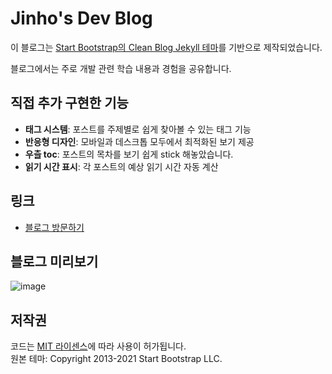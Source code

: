 # Jinho's Dev Blog

이 블로그는 [Start Bootstrap의 Clean Blog Jekyll 테마](https://startbootstrap.com/themes/clean-blog-jekyll/)를 기반으로 제작되었습니다.

블로그에서는 주로 개발 관련 학습 내용과 경험을 공유합니다.

## 직접 추가 구현한 기능

- **태그 시스템**: 포스트를 주제별로 쉽게 찾아볼 수 있는 태그 기능
- **반응형 디자인**: 모바일과 데스크톱 모두에서 최적화된 보기 제공
- **우츨 toc**: 포스트의 목차를 보기 쉽게 stick 해놓았습니다.
- **읽기 시간 표시**: 각 포스트의 예상 읽기 시간 자동 계산
  
## 링크

- [블로그 방문하기](https://jinho7.github.io/)

## 블로그 미리보기
![image](https://github.com/user-attachments/assets/452ee7bc-d319-4cfb-82bb-78aadffcca0f)

## 저작권

코드는 [MIT 라이센스](LICENSE)에 따라 사용이 허가됩니다.  
원본 테마: Copyright 2013-2021 Start Bootstrap LLC.
